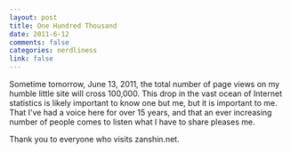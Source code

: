 ```yaml
--- 
layout: post
title: One Hundred Thousand
date: 2011-6-12
comments: false
categories: nerdliness
link: false
---
```

Sometime tomorrow, June 13, 2011, the total number of page views on my humble little site will cross 100,000. This drop in the vast ocean of Internet statistics is likely important to know one but me, but it is important to me. That I've had a voice here for over 15 years, and that an ever increasing number of people comes to listen what I have to share pleases me.

Thank you to everyone who visits zanshin.net.
